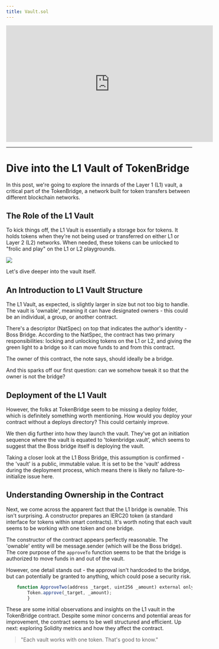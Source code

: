 ```yaml
---
title: Vault.sol
---
```


<iframe width="560" height="315" src="https://www.youtube.com/embed/0vsRnilzIMA?si=8nBYuAuSxD6h81uH" title="YouTube video player" frameborder="0" allow="accelerometer; autoplay; clipboard-write; encrypted-media; gyroscope; picture-in-picture; web-share" allowfullscreen></iframe>

---

# Dive into the L1 Vault of TokenBridge

In this post, we're going to explore the innards of the Layer 1 (L1) vault, a critical part of the TokenBridge, a network built for token transfers between different blockchain networks.

## The Role of the L1 Vault

To kick things off, the L1 Vault is essentially a storage box for tokens. It holds tokens when they're not being used or transferred on either L1 or Layer 2 (L2) networks. When needed, these tokens can be unlocked to "frolic and play" on the L1 or L2 playgrounds.

![](https://cdn.videotap.com/SPq2DMS4BIdTLOfpIdi6-22.67.png)

Let's dive deeper into the vault itself.

## An Introduction to L1 Vault Structure

The L1 Vault, as expected, is slightly larger in size but not too big to handle. The vault is 'ownable', meaning it can have designated owners - this could be an individual, a group, or another contract.

There's a descriptor (NatSpec) on top that indicates the author's identity - Boss Bridge. According to the NatSpec, the contract has two primary responsibilities: locking and unlocking tokens on the L1 or L2, and giving the green light to a bridge so it can move funds to and from this contract.

The owner of this contract, the note says, should ideally be a bridge.

And this sparks off our first question: can we somehow tweak it so that the owner is not the bridge?

## Deployment of the L1 Vault

However, the folks at TokenBridge seem to be missing a deploy folder, which is definitely something worth mentioning. How would you deploy your contract without a deploys directory? This could certainly improve.

We then dig further into how they launch the vault. They've got an initiation sequence where the vault is equated to 'tokenbridge.vault’, which seems to suggest that the Boss bridge itself is deploying the vault.

Taking a closer look at the L1 Boss Bridge, this assumption is confirmed - the 'vault' is a public, immutable value. It is set to be the 'vault' address during the deployment process, which means there is likely no failure-to-initialize issue here.

## Understanding Ownership in the Contract

Next, we come across the apparent fact that the L1 bridge is ownable. This isn't surprising. A constructor prepares an IERC20 token (a standard interface for tokens within smart contracts). It's worth noting that each vault seems to be working with one token and one bridge.

The constructor of the contract appears perfectly reasonable. The 'ownable' entity will be message.sender (which will be the Boss bridge). The core purpose of the `approveTo` function seems to be that the bridge is authorized to move funds in and out of the vault.

However, one detail stands out - the approval isn't hardcoded to the bridge, but can potentially be granted to anything, which could pose a security risk.

```js
    function ApproveTwo(address _target, uint256 _amount) external onlyOwner {
        Token.approve(_target, _amount);
        }
```

These are some initial observations and insights on the L1 vault in the TokenBridge contract. Despite some minor concerns and potential areas for improvement, the contract seems to be well structured and efficient. Up next: exploring Solidity metrics and how they affect the contract.

> "Each vault works with one token. That's good to know."
